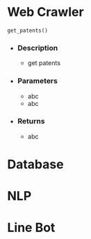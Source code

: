 # Web Crawler

    get_patents()

* ### Description
  * get patents

* ### Parameters
  * abc
  * abc

* ### Returns
  * abc

# Database

# NLP

# Line Bot
